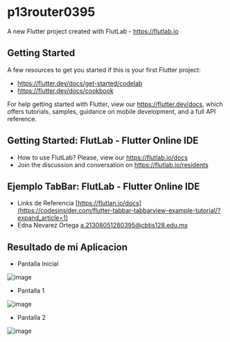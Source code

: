 # p13router0395

A new Flutter project created with FlutLab - https://flutlab.io

## Getting Started

A few resources to get you started if this is your first Flutter project:

- https://flutter.dev/docs/get-started/codelab
- https://flutter.dev/docs/cookbook

For help getting started with Flutter, view our
https://flutter.dev/docs, which offers tutorials,
samples, guidance on mobile development, and a full API reference.

## Getting Started: FlutLab - Flutter Online IDE

- How to use FlutLab? Please, view our https://flutlab.io/docs
- Join the discussion and conversation on https://flutlab.io/residents

## Ejemplo TabBar: FlutLab - Flutter Online IDE

- Links de Referencia [https://flutlan.io/docs](https://codesinsider.com/flutter-tabbar-tabbarview-example-tutorial/?expand_article=1)
- Edna Nevarez Ortega a.21308051280395@cbtis128.edu.mx

## Resultado de mi Aplicacion

- Pantalla Inicial

![image](https://github.com/NevarezOrtegaEdna/Act14-rutas0395/assets/143743281/ca80e819-8009-4493-9f94-675b36345c8e)

- Pantalla 1

![image](https://github.com/NevarezOrtegaEdna/Act14-rutas0395/assets/143743281/a1bd42e5-2047-4867-8048-a5ebf96a18e5)

- Pantalla 2
  
![image](https://github.com/NevarezOrtegaEdna/Act14-rutas0395/assets/143743281/9d909ca4-501d-4edd-aaf6-7b0c15bb72b2)
